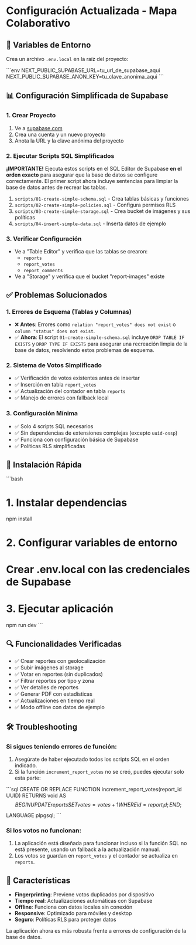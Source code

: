 # Configuración Actualizada - Mapa Colaborativo

## 🔧 Variables de Entorno

Crea un archivo `.env.local` en la raíz del proyecto:

\`\`\`env
NEXT_PUBLIC_SUPABASE_URL=tu_url_de_supabase_aqui
NEXT_PUBLIC_SUPABASE_ANON_KEY=tu_clave_anonima_aqui
\`\`\`

## 📊 Configuración Simplificada de Supabase

### 1. Crear Proyecto
1. Ve a [supabase.com](https://supabase.com)
2. Crea una cuenta y un nuevo proyecto
3. Anota la URL y la clave anónima del proyecto

### 2. Ejecutar Scripts SQL Simplificados
**¡IMPORTANTE!** Ejecuta estos scripts en el SQL Editor de Supabase **en el orden exacto** para asegurar que la base de datos se configure correctamente. El primer script ahora incluye sentencias para limpiar la base de datos antes de recrear las tablas.

1. `scripts/01-create-simple-schema.sql` - Crea tablas básicas y funciones
2. `scripts/02-create-simple-policies.sql` - Configura permisos RLS
3. `scripts/03-create-simple-storage.sql` - Crea bucket de imágenes y sus políticas
4. `scripts/04-insert-simple-data.sql` - Inserta datos de ejemplo

### 3. Verificar Configuración
- Ve a "Table Editor" y verifica que las tablas se crearon:
  - `reports`
  - `report_votes`
  - `report_comments`
- Ve a "Storage" y verifica que el bucket "report-images" existe

## ✅ Problemas Solucionados

### 1. Errores de Esquema (Tablas y Columnas)
- ❌ **Antes**: Errores como `relation "report_votes" does not exist` o `column "status" does not exist`.
- ✅ **Ahora**: El script `01-create-simple-schema.sql` incluye `DROP TABLE IF EXISTS` y `DROP TYPE IF EXISTS` para asegurar una recreación limpia de la base de datos, resolviendo estos problemas de esquema.

### 2. Sistema de Votos Simplificado
- ✅ Verificación de votos existentes antes de insertar
- ✅ Inserción en tabla `report_votes`
- ✅ Actualización del contador en tabla `reports`
- ✅ Manejo de errores con fallback local

### 3. Configuración Mínima
- ✅ Solo 4 scripts SQL necesarios
- ✅ Sin dependencias de extensiones complejas (excepto `uuid-ossp`)
- ✅ Funciona con configuración básica de Supabase
- ✅ Políticas RLS simplificadas

## 🚀 Instalación Rápida

\`\`\`bash
# 1. Instalar dependencias
npm install

# 2. Configurar variables de entorno
# Crear .env.local con las credenciales de Supabase

# 3. Ejecutar aplicación
npm run dev
\`\`\`

## 🔍 Funcionalidades Verificadas

- ✅ Crear reportes con geolocalización
- ✅ Subir imágenes al storage
- ✅ Votar en reportes (sin duplicados)
- ✅ Filtrar reportes por tipo y zona
- ✅ Ver detalles de reportes
- ✅ Generar PDF con estadísticas
- ✅ Actualizaciones en tiempo real
- ✅ Modo offline con datos de ejemplo

## 🛠️ Troubleshooting

### Si sigues teniendo errores de función:
1. Asegúrate de haber ejecutado todos los scripts SQL en el orden indicado.
2. Si la función `increment_report_votes` no se creó, puedes ejecutar solo esta parte:

\`\`\`sql
CREATE OR REPLACE FUNCTION increment_report_votes(report_id UUID)
RETURNS void AS $$
BEGIN
    UPDATE reports
    SET votes = votes + 1
    WHERE id = report_id;
END;
$$ LANGUAGE plpgsql;
\`\`\`

### Si los votos no funcionan:
1. La aplicación está diseñada para funcionar incluso si la función SQL no está presente, usando un fallback a la actualización manual.
2. Los votos se guardan en `report_votes` y el contador se actualiza en `reports`.

## 📱 Características

- **Fingerprinting**: Previene votos duplicados por dispositivo
- **Tiempo real**: Actualizaciones automáticas con Supabase
- **Offline**: Funciona con datos locales sin conexión
- **Responsive**: Optimizado para móviles y desktop
- **Seguro**: Políticas RLS para proteger datos

La aplicación ahora es más robusta frente a errores de configuración de la base de datos.
